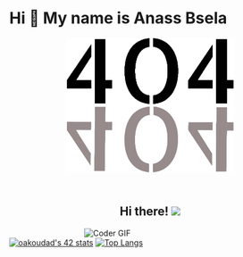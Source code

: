 # Hi 👋 My name is Anass Bsela
<div align="center">
  <img src="https://github.com/absela/absela/blob/main/4O4.png" alt="4O4 Image" width="300">
</div>
<h2 align="center">
 <abc>
  <br>Hi there! <img src="https://user-images.githubusercontent.com/42378118/110234147-e3259600-7f4e-11eb-95be-0c4047144dea.gif" width="25"><br>
 </abc>
</h2>

<div>
 <img width="370" align="right" src="https://media.giphy.com/media/SWoSkN6DxTszqIKEqv/giphy.gif" alt="Coder GIF">
</div>


[![oakoudad's 42 stats](https://badge.mediaplus.ma/darkblue/absela)](https://github.com/oakoudad/badge42)
[![Top Langs](https://github-readme-stats.vercel.app/api/top-langs/?username=absela&theme=dracula)](https://github.com/anuraghazra/github-readme-stats) 
